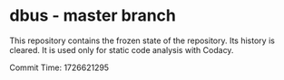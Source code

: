 # dbus - master branch

This repository contains the frozen state of the repository.
Its history is cleared. It is used only for static code
analysis with Codacy.

Commit Time: 1726621295